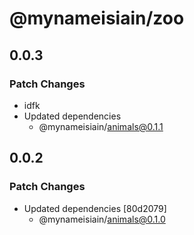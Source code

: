 # @mynameisiain/zoo

## 0.0.3

### Patch Changes

- idfk
- Updated dependencies
  - @mynameisiain/animals@0.1.1

## 0.0.2

### Patch Changes

- Updated dependencies [80d2079]
  - @mynameisiain/animals@0.1.0
